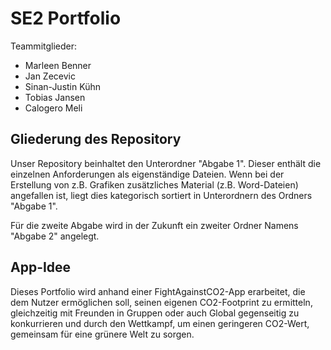 # SE2 Portfolio
Teammitglieder: 
* Marleen Benner
* Jan Zecevic
* Sinan-Justin Kühn
* Tobias Jansen
* Calogero Meli

## Gliederung des Repository
Unser Repository beinhaltet den Unterordner "Abgabe 1". Dieser enthält die einzelnen Anforderungen als eigenständige Dateien. Wenn bei der Erstellung von z.B. Grafiken zusätzliches Material (z.B. Word-Dateien) angefallen ist, liegt dies kategorisch sortiert in Unterordnern des Ordners "Abgabe 1".

Für die zweite Abgabe wird in der Zukunft ein zweiter Ordner Namens "Abgabe 2" angelegt.

## App-Idee
Dieses Portfolio wird anhand einer FightAgainstCO2-App erarbeitet, die dem Nutzer ermöglichen soll, seinen eigenen CO2-Footprint zu ermitteln, gleichzeitig mit Freunden in Gruppen oder auch Global gegenseitig zu konkurrieren und durch den Wettkampf, um einen geringeren CO2-Wert, gemeinsam für eine grünere Welt zu sorgen.
